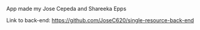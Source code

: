 App made my Jose Cepeda and Shareeka Epps


Link to back-end: https://github.com/JoseC620/single-resource-back-end

